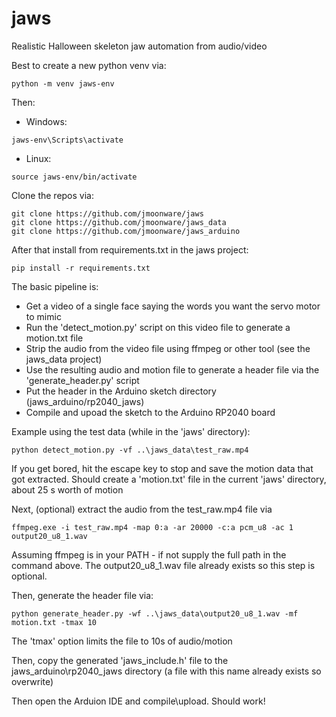 # jaws
Realistic Halloween skeleton jaw automation from audio/video 

Best to create a new python venv via:

```
python -m venv jaws-env
```

Then:

- Windows:
```
jaws-env\Scripts\activate
```

- Linux:
```
source jaws-env/bin/activate 
```

Clone the repos via:

```
git clone https://github.com/jmoonware/jaws
git clone https://github.com/jmoonware/jaws_data
git clone https://github.com/jmoonware/jaws_arduino
```

After that install from requirements.txt in the jaws project:

```
pip install -r requirements.txt
```

The basic pipeline is:

- Get a video of a single face saying the words you want the servo motor to mimic
- Run the 'detect_motion.py' script on this video file to generate a motion.txt file
- Strip the audio from the video file using ffmpeg or other tool (see the jaws_data project)
- Use the resulting audio and motion file to generate a header file via the 'generate_header.py' script
- Put the header in the Arduino sketch directory (jaws_arduino/rp2040_jaws) 
- Compile and upoad the sketch to the Arduino RP2040 board

Example using the test data (while in the 'jaws' directory):

```
python detect_motion.py -vf ..\jaws_data\test_raw.mp4
```

If you get bored, hit the escape key to stop and save the motion data that got extracted. Should create a 'motion.txt' file in the current 'jaws' directory, about 25 s worth of motion

Next, (optional) extract the audio from the test_raw.mp4 file via

```
ffmpeg.exe -i test_raw.mp4 -map 0:a -ar 20000 -c:a pcm_u8 -ac 1 output20_u8_1.wav
```

Assuming ffmpeg is in your PATH - if not supply the full path in the command above. The output20_u8_1.wav file already exists so this step is optional.

Then, generate the header file via:

```
python generate_header.py -wf ..\jaws_data\output20_u8_1.wav -mf motion.txt -tmax 10
```

The 'tmax' option limits the file to 10s of audio/motion

Then, copy the generated 'jaws_include.h' file to the jaws_arduino\rp2040_jaws directory (a file with this name already exists so overwrite)

Then open the Arduion IDE and compile\upload. Should work!